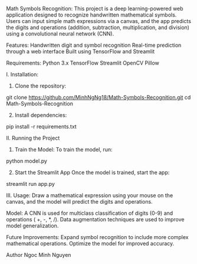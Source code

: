 Math Symbols Recognition:
This project is a deep learning-powered web application designed to recognize handwritten mathematical symbols. Users can input simple math expressions via a canvas, and the app predicts the digits and operations (addition, subtraction, multiplication, and division) using a convolutional neural network (CNN).

Features:
Handwritten digit and symbol recognition
Real-time prediction through a web interface
Built using TensorFlow and Streamlit


Requirements:
Python 3.x
TensorFlow
Streamlit
OpenCV
Pillow


I. Installation:
1. Clone the repository:

git clone https://github.com/MinhNgNg18/Math-Symbols-Recognition.git
cd Math-Symbols-Recognition

2. Install dependencies:

pip install -r requirements.txt

II. Running the Project
1. Train the Model:
To train the model, run:

python model.py

2. Start the Streamlit App
Once the model is trained, start the app:

streamlit run app.py

III. Usage:
Draw a mathematical expression using your mouse on the canvas, and the model will predict the digits and operations.

Model:
A CNN is used for multiclass classification of digits (0-9) and operations ( +, -, *, /).
Data augmentation techniques are used to improve model generalization.

Future Improvements:
Expand symbol recognition to include more complex mathematical operations.
Optimize the model for improved accuracy.

Author
Ngoc Minh Nguyen
